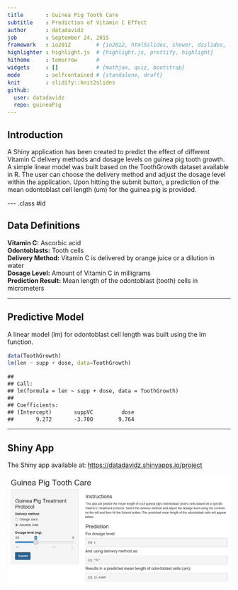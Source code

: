 ```yaml
---
title       : Guinea Pig Tooth Care
subtitle    : Prediction of Vitamin C Effect
author      : datadavidz
job         : September 24, 2015
framework   : io2012        # {io2012, html5slides, shower, dzslides, ...}
highlighter : highlight.js  # {highlight.js, prettify, highlight}
hitheme     : tomorrow      # 
widgets     : []            # {mathjax, quiz, bootstrap}
mode        : selfcontained # {standalone, draft}
knit        : slidify::knit2slides
github:
  user: datadavidz
  repo: guineaPig
---
```


## Introduction

A Shiny application has been created to predict the effect of different Vitamin C delivery methods
and dosage levels on guinea pig tooth growth.  A simple linear model was built based on the ToothGrowth
dataset available in R. The user can choose the delivery method and adjust the dosage level within the application.  Upon hitting the submit button, a prediction of the mean odontoblast cell length (um) for the guinea pig is provided.

--- .class #id 

## Data Definitions
<style>
strong {
  font-weight: bold;
}
</style>

**Vitamin C:** Ascorbic acid  
**Odontoblasts:** Tooth cells  
**Delivery Method:** Vitamin C is delivered by orange juice or a dilution in water  
**Dosage Level:** Amount of Vitamin C in milligrams  
**Prediction Result:** Mean length of the odontoblast (tooth) cells in micrometers

---

## Predictive Model

A linear model (lm) for odontoblast cell length was built using the lm function.

```r
data(ToothGrowth)
lm(len ~ supp + dose, data=ToothGrowth)
```

```
## 
## Call:
## lm(formula = len ~ supp + dose, data = ToothGrowth)
## 
## Coefficients:
## (Intercept)       suppVC         dose  
##       9.272       -3.700        9.764
```

---

## Shiny App

The Shiny app available at: https://datadavidz.shinyapps.io/project  

![](assets/img/guineapigapp.png)




